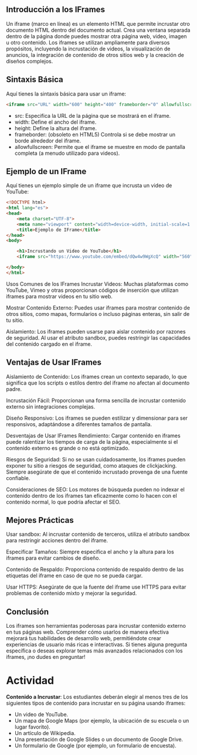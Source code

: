 ## Introducción a los IFrames
Un iframe (marco en línea) es un elemento HTML que permite incrustar otro documento HTML dentro del documento actual. Crea una ventana separada dentro de la página donde puedes mostrar otra página web, video, imagen u otro contenido. Los iframes se utilizan ampliamente para diversos propósitos, incluyendo la incrustación de videos, la visualización de anuncios, la integración de contenido de otros sitios web y la creación de diseños complejos.

## Sintaxis Básica
Aquí tienes la sintaxis básica para usar un iframe:

```html
<iframe src="URL" width="600" height="400" frameborder="0" allowfullscreen></iframe>
```

- src: Especifica la URL de la página que se mostrará en el iframe.
- width: Define el ancho del iframe.
- height: Define la altura del iframe.
- frameborder: (obsoleto en HTML5) Controla si se debe mostrar un borde alrededor del iframe.
- allowfullscreen: Permite que el iframe se muestre en modo de pantalla completa (a menudo utilizado para videos).


## Ejemplo de un IFrame
Aquí tienes un ejemplo simple de un iframe que incrusta un video de YouTube:


```html
<!DOCTYPE html>
<html lang="es">
<head>
    <meta charset="UTF-8">
    <meta name="viewport" content="width=device-width, initial-scale=1.0">
    <title>Ejemplo de IFrame</title>
</head>
<body>

    <h1>Incrustando un Video de YouTube</h1>
    <iframe src="https://www.youtube.com/embed/dQw4w9WgXcQ" width="560" height="315" allowfullscreen></iframe>

</body>
</html>
```

Usos Comunes de los IFrames
Incrustar Videos: Muchas plataformas como YouTube, Vimeo y otras proporcionan códigos de inserción que utilizan iframes para mostrar videos en tu sitio web.

Mostrar Contenido Externo: Puedes usar iframes para mostrar contenido de otros sitios, como mapas, formularios o incluso páginas enteras, sin salir de tu sitio.

Aislamiento: Los iframes pueden usarse para aislar contenido por razones de seguridad. Al usar el atributo sandbox, puedes restringir las capacidades del contenido cargado en el iframe.

## Ventajas de Usar IFrames
Aislamiento de Contenido: Los iframes crean un contexto separado, lo que significa que los scripts o estilos dentro del iframe no afectan al documento padre.

Incrustación Fácil: Proporcionan una forma sencilla de incrustar contenido externo sin integraciones complejas.

Diseño Responsivo: Los iframes se pueden estilizar y dimensionar para ser responsivos, adaptándose a diferentes tamaños de pantalla.

Desventajas de Usar IFrames
Rendimiento: Cargar contenido en iframes puede ralentizar los tiempos de carga de la página, especialmente si el contenido externo es grande o no está optimizado.

Riesgos de Seguridad: Si no se usan cuidadosamente, los iframes pueden exponer tu sitio a riesgos de seguridad, como ataques de clickjacking. Siempre asegúrate de que el contenido incrustado provenga de una fuente confiable.

Consideraciones de SEO: Los motores de búsqueda pueden no indexar el contenido dentro de los iframes tan eficazmente como lo hacen con el contenido normal, lo que podría afectar el SEO.

## Mejores Prácticas
Usar sandbox: Al incrustar contenido de terceros, utiliza el atributo sandbox para restringir acciones dentro del iframe.

Especificar Tamaños: Siempre especifica el ancho y la altura para los iframes para evitar cambios de diseño.

Contenido de Respaldo: Proporciona contenido de respaldo dentro de las etiquetas del iframe en caso de que no se pueda cargar.

Usar HTTPS: Asegúrate de que la fuente del iframe use HTTPS para evitar problemas de contenido mixto y mejorar la seguridad.

## Conclusión
Los iframes son herramientas poderosas para incrustar contenido externo en tus páginas web. Comprender cómo usarlos de manera efectiva mejorará tus habilidades de desarrollo web, permitiéndote crear experiencias de usuario más ricas e interactivas. Si tienes alguna pregunta específica o deseas explorar temas más avanzados relacionados con los iframes, ¡no dudes en preguntar!


# Actividad
**Contenido a Incrustar**: Los estudiantes deberán elegir al menos tres de los siguientes tipos de contenido para incrustar en su página usando iframes:

- Un video de YouTube.
- Un mapa de Google Maps (por ejemplo, la ubicación de su escuela o un lugar favorito).
- Un artículo de Wikipedia.
- Una presentación de Google Slides o un documento de Google Drive.
- Un formulario de Google (por ejemplo, un formulario de encuesta).